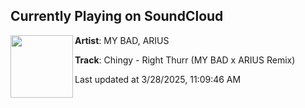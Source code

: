 ## Currently Playing on SoundCloud

[<img align="left" width="100" src="https://i1.sndcdn.com/artworks-T5mh0wjolAo9fvyv-FRB86w-t500x500.png">](https://soundcloud.com/mybadmusic/chingy-right-thurr-my-bad-x-arius-remix)

**Artist**: MY BAD, ARIUS 

**Track**: Chingy - Right Thurr (MY BAD x ARIUS Remix)

Last updated at 3/28/2025, 11:09:46 AM
